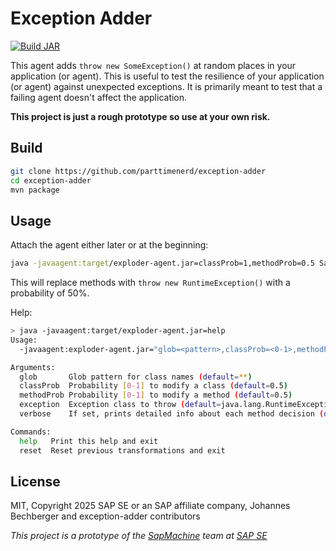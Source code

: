 Exception Adder
===============

[![Build JAR](https://github.com/parttimenerd/exploder-agent/actions/workflows/build.yml/badge.svg)](https://github.com/parttimenerd/exploder-agent/actions/workflows/build.yml)

This agent adds `throw new SomeException()` at random places in your application (or agent).
This is useful to test the resilience of your application (or agent) against unexpected exceptions.
It is primarily meant to test that a failing agent doesn't affect the application.

__This project is just a rough prototype so use at your own risk.__

Build
-----
```sh
git clone https://github.com/parttimenerd/exception-adder
cd exception-adder
mvn package
```

Usage
-----
Attach the agent either later or at the beginning:
```sh
java -javaagent:target/exploder-agent.jar=classProb=1,methodProb=0.5 Sample.java
```

This will replace methods with `throw new RuntimeException()` with a probability of 50%.

Help:
```sh
> java -javaagent:target/exploder-agent.jar=help
Usage:
  -javaagent:exploder-agent.jar="glob=<pattern>,classProb=<0-1>,methodProb=<0-1>,exception=<ex>"

Arguments:
  glob       Glob pattern for class names (default=**)
  classProb  Probability [0-1] to modify a class (default=0.5)
  methodProb Probability [0-1] to modify a method (default=0.5)
  exception  Exception class to throw (default=java.lang.RuntimeException)
  verbose    If set, prints detailed info about each method decision (default=false)

Commands:
  help   Print this help and exit
  reset  Reset previous transformations and exit
```

License
-------
MIT, Copyright 2025 SAP SE or an SAP affiliate company, Johannes Bechberger
and exception-adder contributors


*This project is a prototype of the [SapMachine](https://sapmachine.io) team
at [SAP SE](https://sap.com)*